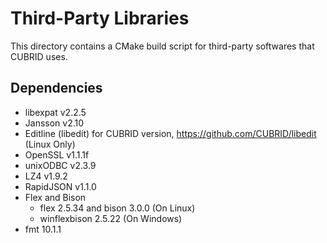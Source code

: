 # Third-Party Libraries

This directory contains a CMake build script for third-party softwares that CUBRID uses.

## Dependencies

- libexpat v2.2.5
- Jansson v2.10
- Editline (libedit) for CUBRID version, https://github.com/CUBRID/libedit (Linux Only)
- OpenSSL v1.1.1f
- unixODBC v2.3.9
- LZ4 v1.9.2
- RapidJSON v1.1.0
- Flex and Bison
  - flex 2.5.34 and bison 3.0.0 (On Linux)
  - winflexbison 2.5.22 (On Windows)
- fmt 10.1.1
